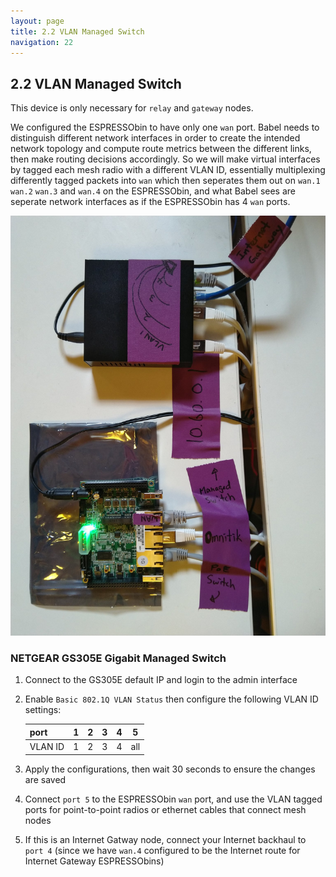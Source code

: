 ```yaml
---
layout: page
title: 2.2 VLAN Managed Switch
navigation: 22
---
```


## 2.2 VLAN Managed Switch

This device is only necessary for `relay` and `gateway` nodes.

We configured the ESPRESSObin to have only one `wan` port. Babel needs to distinguish different network interfaces in order to create the intended network topology and compute route metrics between the different links, then make routing decisions accordingly. So we will make virtual interfaces by tagged each mesh radio with a different VLAN ID, essentially multiplexing differently tagged packets into `wan` which then seperates them out on `wan.1` `wan.2` `wan.3` and `wan.4` on the ESPRESSObin, and what Babel sees are seperate network interfaces as if the ESPRESSObin has 4 `wan` ports.

![vlan-switch](images/vlan-switch.jpg)

### NETGEAR GS305E Gigabit Managed Switch

1. Connect to the GS305E default IP and login to the admin interface

1. Enable `Basic 802.1Q VLAN Status` then configure the following VLAN ID settings:

    | port    | 1 | 2 | 3 | 4 | 5 |
    |:--------|:-:|:-:|:-:|:-:|:-:|
    | VLAN ID | 1 | 2 | 3 | 4 |all|

1. Apply the configurations, then wait 30 seconds to ensure the changes are saved

1. Connect `port 5` to the ESPRESSObin `wan` port, and use the VLAN tagged ports for point-to-point radios or ethernet cables that connect mesh nodes

1. If this is an Internet Gatway node, connect your Internet backhaul to `port 4` (since we have `wan.4` configured to be the Internet route for Internet Gateway ESPRESSObins)
